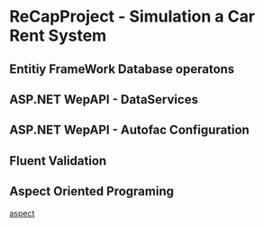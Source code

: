 # ReCapProject - Simulation a Car Rent System

## Entitiy FrameWork Database operatons
## ASP.NET WepAPI - DataServices
## ASP.NET WepAPI - Autofac Configuration
## Fluent Validation
## Aspect Oriented Programing
[aspect](https://github.com/mvolkanaslan/ReCapProject/blob/master/Images/aspect.JPG)

